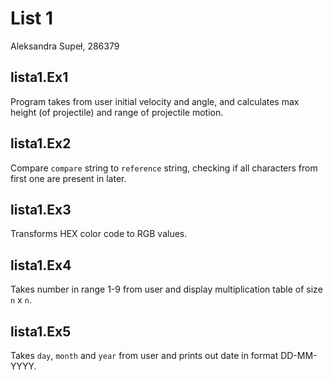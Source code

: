 # List 1
Aleksandra Supeł, 286379
## lista1.Ex1

Program takes from user initial velocity and angle, and calculates 
max height (of projectile) and range of projectile motion.

## lista1.Ex2

Compare `compare` string to `reference` string, checking if all characters
from first one are present in later.

## lista1.Ex3

Transforms HEX color code to RGB values.

## lista1.Ex4

Takes number in range 1-9 from user and display multiplication table of size `n` x `n`. 


## lista1.Ex5

Takes `day`, `month` and `year` from user and prints out date in format DD-MM-YYYY.